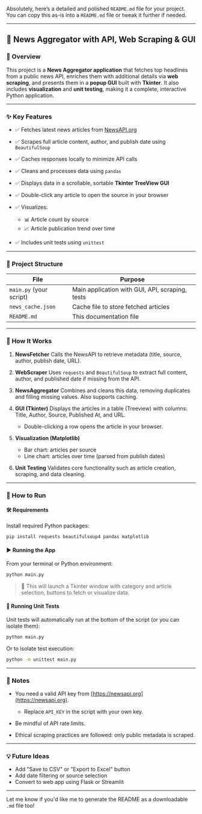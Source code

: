 Absolutely, here’s a detailed and polished `README.md` file for your project. You can copy this as-is into a `README.md` file or tweak it further if needed.

---

## 📰 News Aggregator with API, Web Scraping & GUI

### 📌 Overview

This project is a **News Aggregator application** that fetches top headlines from a public news API, enriches them with additional details via **web scraping**, and presents them in a **popup GUI** built with **Tkinter**. It also includes **visualization** and **unit testing**, making it a complete, interactive Python application.

---

### ✨ Key Features

* ✅ Fetches latest news articles from [NewsAPI.org](https://newsapi.org)
* ✅ Scrapes full article content, author, and publish date using `BeautifulSoup`
* ✅ Caches responses locally to minimize API calls
* ✅ Cleans and processes data using `pandas`
* ✅ Displays data in a scrollable, sortable **Tkinter TreeView GUI**
* ✅ Double-click any article to open the source in your browser
* ✅ Visualizes:

  * 📊 Article count by source
  * 📈 Article publication trend over time
* ✅ Includes unit tests using `unittest`

---

### 📁 Project Structure

| File                    | Purpose                                         |
| ----------------------- | ----------------------------------------------- |
| `main.py` (your script) | Main application with GUI, API, scraping, tests |
| `news_cache.json`       | Cache file to store fetched articles            |
| `README.md`             | This documentation file                         |

---

### 🧠 How It Works

1. **NewsFetcher**
   Calls the NewsAPI to retrieve metadata (title, source, author, publish date, URL).

2. **WebScraper**
   Uses `requests` and `BeautifulSoup` to extract full content, author, and published date if missing from the API.

3. **NewsAggregator**
   Combines and cleans this data, removing duplicates and filling missing values. Also supports caching.

4. **GUI (Tkinter)**
   Displays the articles in a table (Treeview) with columns: Title, Author, Source, Published At, and URL.

   * Double-clicking a row opens the article in your browser.

5. **Visualization (Matplotlib)**

   * Bar chart: articles per source
   * Line chart: articles over time (parsed from publish dates)

6. **Unit Testing**
   Validates core functionality such as article creation, scraping, and data cleaning.

---

### 🚀 How to Run

#### 🛠 Requirements

Install required Python packages:

```bash
pip install requests beautifulsoup4 pandas matplotlib
```

#### ▶️ Running the App

From your terminal or Python environment:

```bash
python main.py
```

> 🔹 This will launch a Tkinter window with category and article selection, buttons to fetch or visualize data.

#### 🧪 Running Unit Tests

Unit tests will automatically run at the bottom of the script (or you can isolate them):

```bash
python main.py
```

Or to isolate test execution:

```bash
python -m unittest main.py
```

---

### 📌 Notes

* You need a valid API key from [https://newsapi.org](https://newsapi.org).

  * Replace `API_KEY` in the script with your own key.
* Be mindful of API rate limits.
* Ethical scraping practices are followed: only public metadata is scraped.

---

### 💡 Future Ideas

* Add "Save to CSV" or "Export to Excel" button
* Add date filtering or source selection
* Convert to web app using Flask or Streamlit

---

Let me know if you'd like me to generate the README as a downloadable `.md` file too!
